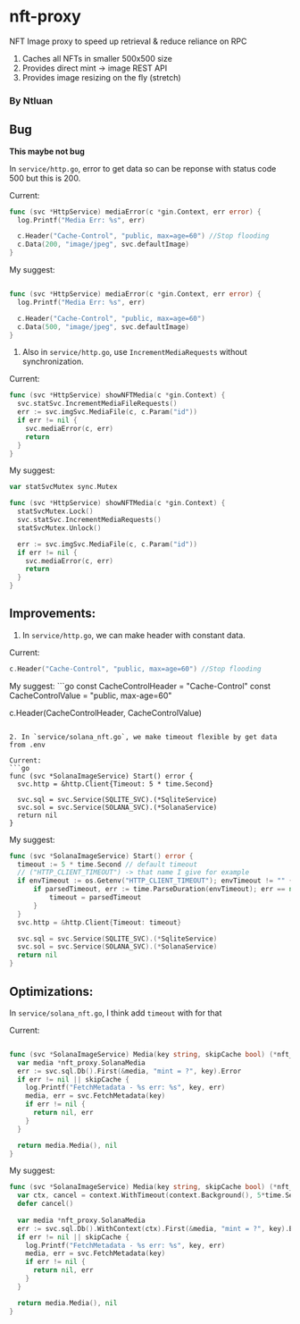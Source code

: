 # nft-proxy
NFT Image proxy to speed up retrieval &amp; reduce reliance on RPC


1. Caches all NFTs in smaller 500x500 size
2. Provides direct mint -> image REST API
3. Provides image resizing on the fly (stretch)

### By Ntluan

## Bug
  <b>This maybe not bug</b>

  In `service/http.go`, error to get data so can be reponse with status code 500 but this is 200. 

  Current:
  ```go
  func (svc *HttpService) mediaError(c *gin.Context, err error) {
    log.Printf("Media Err: %s", err)

    c.Header("Cache-Control", "public, max=age=60") //Stop flooding
    c.Data(200, "image/jpeg", svc.defaultImage)
  }
  ```

  My suggest:
  ```go

  func (svc *HttpService) mediaError(c *gin.Context, err error) {
    log.Printf("Media Err: %s", err)

    c.Header("Cache-Control", "public, max=age=60")
    c.Data(500, "image/jpeg", svc.defaultImage)
  }
  ```

  1. Also in `service/http.go`, use `IncrementMediaRequests` without synchronization.

  Current:
  ```go
  func (svc *HttpService) showNFTMedia(c *gin.Context) {
    svc.statSvc.IncrementMediaFileRequests()
    err := svc.imgSvc.MediaFile(c, c.Param("id"))
    if err != nil {
      svc.mediaError(c, err)
      return
    }
  }
  ```

  My suggest:
  ```go
  var statSvcMutex sync.Mutex

  func (svc *HttpService) showNFTMedia(c *gin.Context) {
    statSvcMutex.Lock()
    svc.statSvc.IncrementMediaRequests()
    statSvcMutex.Unlock()

    err := svc.imgSvc.MediaFile(c, c.Param("id"))
    if err != nil {
      svc.mediaError(c, err)
      return
    }
  }
  ```
  
## Improvements:
  1. In `service/http.go`, we can make header with constant data. 

  Current:
  ```go
  c.Header("Cache-Control", "public, max=age=60") //Stop flooding

  ```

  My suggest:
    ```go
  const CacheControlHeader = "Cache-Control"
  const CacheControlValue = "public, max-age=60"

  c.Header(CacheControlHeader, CacheControlValue)
  ```

  2. In `service/solana_nft.go`, we make timeout flexible by get data from .env

  Current:
  ```go
  func (svc *SolanaImageService) Start() error {
    svc.http = &http.Client{Timeout: 5 * time.Second}

    svc.sql = svc.Service(SQLITE_SVC).(*SqliteService)
    svc.sol = svc.Service(SOLANA_SVC).(*SolanaService)
    return nil
  }
  ```

  My suggest:
  ```go
  func (svc *SolanaImageService) Start() error {
    timeout := 5 * time.Second // default timeout
    // ("HTTP_CLIENT_TIMEOUT") -> that name I give for example
    if envTimeout := os.Getenv("HTTP_CLIENT_TIMEOUT"); envTimeout != "" {
        if parsedTimeout, err := time.ParseDuration(envTimeout); err == nil {
            timeout = parsedTimeout
        }
    }
    svc.http = &http.Client{Timeout: timeout}

    svc.sql = svc.Service(SQLITE_SVC).(*SqliteService)
    svc.sol = svc.Service(SOLANA_SVC).(*SolanaService)
    return nil
  }
  ```

## Optimizations:
  In `service/solana_nft.go`, I think add `timeout` with for that

  Current:
  ```go

  func (svc *SolanaImageService) Media(key string, skipCache bool) (*nft_proxy.Media, error) {
    var media *nft_proxy.SolanaMedia
    err := svc.sql.Db().First(&media, "mint = ?", key).Error
    if err != nil || skipCache {
      log.Printf("FetchMetadata - %s err: %s", key, err)
      media, err = svc.FetchMetadata(key)
      if err != nil {
        return nil, err 
      }
    }

    return media.Media(), nil
  }
  ```

  My suggest:
  ```go
  func (svc *SolanaImageService) Media(key string, skipCache bool) (*nft_proxy.Media, error) {
    var ctx, cancel = context.WithTimeout(context.Background(), 5*time.Second)
    defer cancel()
    
    var media *nft_proxy.SolanaMedia
    err := svc.sql.Db().WithContext(ctx).First(&media, "mint = ?", key).Error
    if err != nil || skipCache {
      log.Printf("FetchMetadata - %s err: %s", key, err)
      media, err = svc.FetchMetadata(key)
      if err != nil {
        return nil, err 
      }
    }

    return media.Media(), nil
  }
  ```